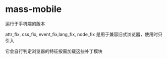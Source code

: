 mass-mobile
===========

运行于手机端的版本

attr_fix, css_fix, event_fix,lang_fix, node_fix 是用于兼容旧式浏览器，使用时只引入
<script src="mass_merge.js"></script>
它会自行判定浏览器的特征按需加载这些补丁模块